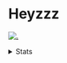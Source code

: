 # Heyzzz  

[![.](https://skillicons.dev/icons?i=js,java)](https://skillicons.dev)  

<details>
<summary>Stats</summary
<!--START_SECTION:waka-->

```txt
JavaScript     4 hrs 53 mins   █████████████▒░░░░░░░░░░░   53.59 %
TypeScript     1 hr 59 mins    █████▒░░░░░░░░░░░░░░░░░░░   21.84 %
ActionScript   1 hr 6 mins     ███░░░░░░░░░░░░░░░░░░░░░░   12.22 %
SQL            17 mins         ▓░░░░░░░░░░░░░░░░░░░░░░░░   03.25 %
Ezhil          14 mins         ▓░░░░░░░░░░░░░░░░░░░░░░░░   02.74 %
```

<!--END_SECTION:waka-->
</details>
